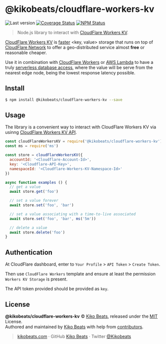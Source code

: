 # @kikobeats/cloudflare-workers-kv

![Last version](https://img.shields.io/github/tag/Kikobeats/cloudflare-workers-kv.svg?style=flat-square)
[![Coverage Status](https://img.shields.io/coveralls/Kikobeats/cloudflare-workers-kv.svg?style=flat-square)](https://coveralls.io/github/Kikobeats/cloudflare-workers-kv)
[![NPM Status](https://img.shields.io/npm/dm/@kikobeats/cloudflare-workers-kv.svg?style=flat-square)](https://www.npmjs.org/package/@kikobeats/cloudflare-workers-kv)

> Node.js library to interact with [CloudFlare Workers KV](https://developers.cloudflare.com/workers/reference/storage).

[CloudFlare Workers KV](https://developers.cloudflare.com/workers/reference/storage) is [faster](https://serverless-benchmark.com) &lt;key, value&gt; storage that runs on top of [CloudFlare Network](https://www.cloudflare.com/network) to offer a geo-distributed service almost **free** or reasonable cheaper.

Use it in combination with [CloudFlare Workers](https://workers.cloudflare.com) or [AWS Lambda](https://aws.amazon.com/lambda) to have a truly [serverless database access](https://medium.com/@tjholowaychuk/global-serverless-apps-with-aws-lambda-api-gateway-4642ef1f221d), where the value will be serve from the nearest edge node, being the lowest response latency possible.

## Install

```bash
$ npm install @kikobeats/cloudflare-workers-kv --save
```

## Usage

The library is a convenient way to interact with CloudFlare Workers KV via usinng [CloudFlare Workers KV API](https://api.cloudflare.com/#workers-kv-namespace-properties).

```js
const cloudFlareWorkersKV = require('@kikobeats/cloudflare-workers-kv')
const ms = require('ms')

const store = cloudFlareWorkersKV({
  accountId: '<Cloudflare-Account-Id>',
  key: '<Cloudflare-API-Key>',
  namespaceId: '<Cloudflare-Workers-KV-Namespace-Id>'
})

async function examples () {
  // get a value
  await store.get('foo')

  // set a value forever
  await store.set('foo', 'bar')

  // set a value associating with a time-to-live associated
  await store.set('foo', 'bar', ms('5m'))

  // delete a value
  await store.delete('foo')
}
```

## Authentication

At CloudFlare dashboard, enter to `Your Profile` > `API Token` > `Create Token`.

Then use `CloudFlare Workers` template and ensure at least the permission `Workers KV Storage` is present.

The API token provided should be provided as `key`.

## License

**@kikobeats/cloudflare-workers-kv** © [Kiko Beats](https://kikobeats.com), released under the [MIT](https://github.com/Kikobeats/cloudflare-workers-kv/blob/master/LICENSE.md) License.<br>
Authored and maintained by [Kiko Beats](https://kikobeats.com) with help from [contributors](https://github.com/Kikobeats/cloudflare-workers-kv/contributors).

> [kikobeats.com](https://kikobeats.com) · GitHub [Kiko Beats](https://github.com/Kikobeats) · Twitter [@Kikobeats](https://twitter.com/Kikobeats)
